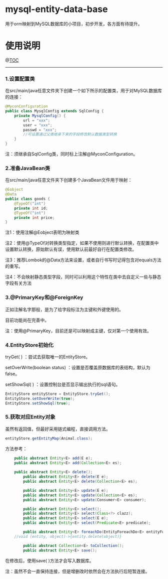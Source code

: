 # mysql-entity-data-base
用于orm映射到MySQL数据库的小项目，初步开发，各方面有待提升。
# 使用说明

 @[TOC](目录)

------



### 1.设置配置类

在src/main/java任意文件夹下创建一个如下所示的配置类，用于对MySQL数据库的连接：

```java
@MyconConfiguration
public class MysqlConfig extends SqlConfig {
    private MysqlConfig() {
        url = "xxx";
        user = "xxx";
        passwd = "xxx";
        //可设置通过父类继承下来的字段修改默认数据类型转换
    }
}
```

注：须继承自SqlConfig类，同时标上注解@MyconConfiguration。

### 2.准备JavaBean类

在src/main/java任意文件夹下创建多个JavaBean文件用于映射：

```java
@Eobject
@Data
public class goods {
    @TypeOf("int")
    private int id;
    @TypeOf("int")
    private int price;
}
```

注1：使用注解@Eobject表明为映射类

注2：使用@TypeOf对转换类型指定，如果不使用则进行默认转换，在配置类中设置默认转换，原始默认有误，使用默认前最好自行在配置类修改。

注3：推荐Lombok的@Data方法来设置，或者自行书写时记得包含对equals方法的重写。

注4：不会映射静态类型字段，同时可以利用这个特性在类中去自定义一些与静态字段有关方法

### 3.@PrimaryKey和@ForeignKey

正如注解名字那般，是为了给字段标注为主键和外键使用的。

目前功能尚在完善中。

注：使用@PrimaryKey，目前还是可以映射成主键，仅对第一个使用有效。

### 4.EntityStore初始化

tryGet(	)	：尝试去获取唯一的EntityStore。

setOverWrite(boolean	status)	：设置是否覆盖原数据库的表结构，默认为false。

setShowSql(	)	：设置控制台是否显示输出执行的sql语句。

```java
EntityStore entityStore = EntityStore.tryGet();
EntityStore.setOverWrite(true);
EntityStore.setShowSql(true);
```

### 5.获取对应Entity对象

虽然有返回值，但最好采用链式编程，直接调用方法。

```java
entityStore.getEntityMap(Animal.class);
```

方法参考：

```java
	public abstract Entity<E> add(E e);
	public abstract Entity<E> add(Collection<E> es);
	
	public abstract Entity<E> delete();
    	public abstract Entity<E> delete(E e);
    	public abstract Entity<E> delete(Collection<E> es);

    	public abstract Entity<E> update(E e);
    	public abstract Entity<E> update(Collection<E> es);
    	public abstract Entity<E> update(Consumer<E> consumer);

    	public abstract Entity<E> select();
    	public abstract Entity<E> select(Class<?> clazz);
    	public abstract Entity<E> select(E e);
    	public abstract Entity<E> select(Predicate<E> predicate);

    	public abstract Entity<E> foreachDo(EntityForeachDo<E> entityForeachDo);
	//void (entity, object)->{entity.delete(object)}

    	public abstract Collection<E> toCollection();
    	public abstract Entity<E> save();
```

在修改后，使用save(	)方法才会写入数据库。

注：虽然不会一直保持连接，但是增删改时依然会在方法执行后短暂连接。
